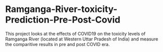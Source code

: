 # Ramganga-River-toxicity-Prediction-Pre-Post-Covid

This project looks at the effects of COVID19 on the toxicity levels of Ramganga River (located at Western Uttar Pradesh of India) and measure the comparitive results in pre and post COVID era. 
